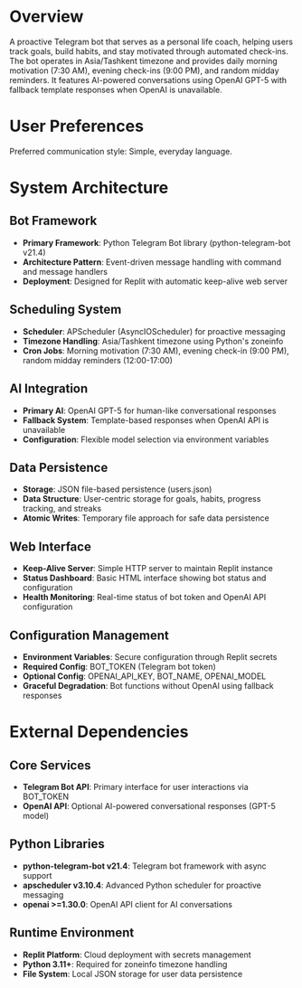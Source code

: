 # Overview

A proactive Telegram bot that serves as a personal life coach, helping users track goals, build habits, and stay motivated through automated check-ins. The bot operates in Asia/Tashkent timezone and provides daily morning motivation (7:30 AM), evening check-ins (9:00 PM), and random midday reminders. It features AI-powered conversations using OpenAI GPT-5 with fallback template responses when OpenAI is unavailable.

# User Preferences

Preferred communication style: Simple, everyday language.

# System Architecture

## Bot Framework
- **Primary Framework**: Python Telegram Bot library (python-telegram-bot v21.4)
- **Architecture Pattern**: Event-driven message handling with command and message handlers
- **Deployment**: Designed for Replit with automatic keep-alive web server

## Scheduling System
- **Scheduler**: APScheduler (AsyncIOScheduler) for proactive messaging
- **Timezone Handling**: Asia/Tashkent timezone using Python's zoneinfo
- **Cron Jobs**: Morning motivation (7:30 AM), evening check-in (9:00 PM), random midday reminders (12:00-17:00)

## AI Integration
- **Primary AI**: OpenAI GPT-5 for human-like conversational responses
- **Fallback System**: Template-based responses when OpenAI API is unavailable
- **Configuration**: Flexible model selection via environment variables

## Data Persistence
- **Storage**: JSON file-based persistence (users.json)
- **Data Structure**: User-centric storage for goals, habits, progress tracking, and streaks
- **Atomic Writes**: Temporary file approach for safe data persistence

## Web Interface
- **Keep-Alive Server**: Simple HTTP server to maintain Replit instance
- **Status Dashboard**: Basic HTML interface showing bot status and configuration
- **Health Monitoring**: Real-time status of bot token and OpenAI API configuration

## Configuration Management
- **Environment Variables**: Secure configuration through Replit secrets
- **Required Config**: BOT_TOKEN (Telegram bot token)
- **Optional Config**: OPENAI_API_KEY, BOT_NAME, OPENAI_MODEL
- **Graceful Degradation**: Bot functions without OpenAI using fallback responses

# External Dependencies

## Core Services
- **Telegram Bot API**: Primary interface for user interactions via BOT_TOKEN
- **OpenAI API**: Optional AI-powered conversational responses (GPT-5 model)

## Python Libraries
- **python-telegram-bot v21.4**: Telegram bot framework with async support
- **apscheduler v3.10.4**: Advanced Python scheduler for proactive messaging
- **openai >=1.30.0**: OpenAI API client for AI conversations

## Runtime Environment
- **Replit Platform**: Cloud deployment with secrets management
- **Python 3.11+**: Required for zoneinfo timezone handling
- **File System**: Local JSON storage for user data persistence